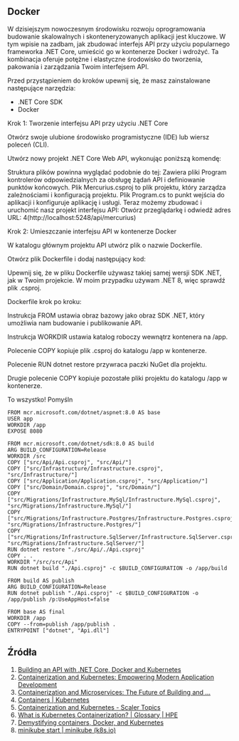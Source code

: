 ## Docker

W dzisiejszym nowoczesnym środowisku rozwoju oprogramowania budowanie skalowalnych i skonteneryzowanych aplikacji jest kluczowe. W tym wpisie na zadbam, jak zbudować interfejs API przy użyciu popularnego frameworka .NET Core, umieścić go w kontenerze Docker i wdrożyć. Ta kombinacja oferuje potężne i elastyczne środowisko do tworzenia, pakowania i zarządzania Twoim interfejsem API. 

Przed przystąpieniem do kroków upewnij się, że masz zainstalowane następujące narzędzia: 
* .NET Core SDK 
* Docker 

Krok 1: Tworzenie interfejsu API przy użyciu .NET Core 

 Otwórz swoje ulubione środowisko programistyczne (IDE) lub wiersz poleceń (CLI). 
 
 Utwórz nowy projekt .NET Core Web API, wykonując poniższą komendę: 
 
 Struktura plików powinna wyglądać podobnie do tej: 
  Zawiera pliki Program kontrolerów odpowiedzialnych za obsługę żądań API i definiowanie punktów końcowych. 
  Plik Mercurius.csproj to plik projektu, który zarządza zależnościami i konfiguracją projektu. 
  Plik Program.cs to punkt wejścia do aplikacji i konfiguruje aplikację i usługi. 
  Teraz możemy zbudować i uruchomić nasz projekt interfejsu API: 
Otwórz przeglądarkę i odwiedź adres URL: 4(http://localhost:5248/api/mercurius) 

Krok 2: Umieszczanie interfejsu API w kontenerze Docker 

 W katalogu głównym projektu API utwórz plik o nazwie Dockerfile. 
 
 Otwórz plik Dockerfile i dodaj następujący kod: 
 
 Upewnij się, że w pliku Dockerfile używasz takiej samej wersji SDK .NET, jak w Twoim projekcie. W moim przypadku używam .NET 8, więc sprawdź plik .csproj. 
 
 Dockerfile krok po kroku: 
 
 Instrukcja FROM ustawia obraz bazowy jako obraz SDK .NET, który umożliwia nam budowanie i publikowanie API. 
 
 Instrukcja WORKDIR ustawia katalog roboczy wewnątrz kontenera na /app. 
 
 Polecenie COPY kopiuje plik .csproj do katalogu /app w kontenerze. 
 
 Polecenie RUN dotnet restore przywraca paczki NuGet dla projektu. 
 
 Drugie polecenie COPY kopiuje pozostałe pliki projektu do katalogu /app w kontenerze. 
 
 To wszystko! Pomyśln 

```
FROM mcr.microsoft.com/dotnet/aspnet:8.0 AS base
USER app
WORKDIR /app
EXPOSE 8080

FROM mcr.microsoft.com/dotnet/sdk:8.0 AS build
ARG BUILD_CONFIGURATION=Release
WORKDIR /src
COPY ["src/Api/Api.csproj", "src/Api/"]
COPY ["src/Infrastructure/Infrastructure.csproj", "src/Infrastructure/"]
COPY ["src/Application/Application.csproj", "src/Application/"]
COPY ["src/Domain/Domain.csproj", "src/Domain/"]
COPY ["src/Migrations/Infrastructure.MySql/Infrastructure.MySql.csproj", "src/Migrations/Infrastructure.MySql/"]
COPY ["src/Migrations/Infrastructure.Postgres/Infrastructure.Postgres.csproj", "src/Migrations/Infrastructure.Postgres/"]
COPY ["src/Migrations/Infrastructure.SqlServer/Infrastructure.SqlServer.csproj", "src/Migrations/Infrastructure.SqlServer/"]
RUN dotnet restore "./src/Api/./Api.csproj"
COPY . .
WORKDIR "/src/src/Api"
RUN dotnet build "./Api.csproj" -c $BUILD_CONFIGURATION -o /app/build

FROM build AS publish
ARG BUILD_CONFIGURATION=Release
RUN dotnet publish "./Api.csproj" -c $BUILD_CONFIGURATION -o /app/publish /p:UseAppHost=false

FROM base AS final
WORKDIR /app
COPY --from=publish /app/publish .
ENTRYPOINT ["dotnet", "Api.dll"]

```

## Źródła 
1. [Building an API with .NET Core, Docker and Kubernetes](https://medium.com/@josesousa8/building-an-api-with-net-core-docker-and-kubernetes-aa3e02add0c) 
2. [Containerization and Kubernetes: Empowering Modern Application Development](https://www.wwt.com/blog/containerization-and-kubernetes-empowering-modern-application-development) 
3. [Containerization and Microservices: The Future of Building and ...](https://dev.to/kingsley/containerization-and-microservices-the-future-of-building-and-deploying-modern-applications-1pia) 
4. [Containers | Kubernetes](https://kubernetes.io/docs/concepts/containers/) 
5. [Containerization and Kubernetes - Scaler Topics](https://www.scaler.com/topics/kubernetes/kubernetes-containerization/) 
6. [What is Kubernetes Containerization? | Glossary | HPE](https://www.hpe.com/us/en/what-is/kubernetes-containerization.html) 
7. [Demystifying containers, Docker, and Kubernetes](https://cloudblogs.microsoft.com/opensource/2019/07/15/how-to-get-started-containers-docker-kubernetes/)
8. [minikube start | minikube (k8s.io)](https://minikube.sigs.k8s.io/docs/start/) 

 



